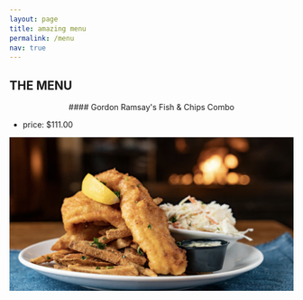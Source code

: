 ```yaml
---
layout: page
title: amazing menu
permalink: /menu
nav: true
---
```


## THE MENU 


<p align="center">
#### Gordon Ramsay's Fish & Chips Combo 
</p>

- price: $111.00

<p align="center">
  
![images](assets/images/fishnchips.png)
</p>
